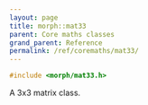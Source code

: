 ```yaml
---
layout: page
title: morph::mat33
parent: Core maths classes
grand_parent: Reference
permalink: /ref/coremaths/mat33/
---
```

```c++
#include <morph/mat33.h>
```

A 3x3 matrix class.
